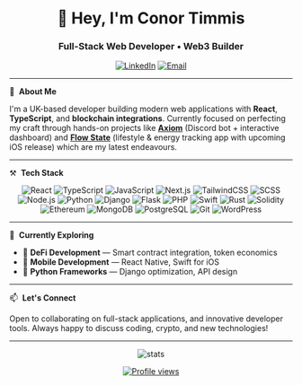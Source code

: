 <h1 align="center">👋 Hey, I'm Conor Timmis</h1>
<h3 align="center">Full-Stack Web Developer • Web3 Builder</h3>

<p align="center">
  <a href="https://www.linkedin.com/in/conor-timmis/" target="_blank"><img src="https://img.shields.io/badge/LinkedIn-blue?style=for-the-badge&logo=linkedin&logoColor=white" alt="LinkedIn"/></a>
  <a href="mailto:conor.timmis@icloud.com"><img src="https://img.shields.io/badge/Email-conor.timmis@icloud.com-red?style=for-the-badge&logo=icloud&logoColor=white" alt="Email" /></a>
</p>

---

🧠 &nbsp;**About Me**

I'm a UK-based developer building modern web applications with **React**, **TypeScript**, and **blockchain integrations**. Currently focused on perfecting my craft through hands-on projects like **[Axiom](https://useaxiom.xyz)** (Discord bot + interactive dashboard) and **[Flow State](https://fstate.app/)** (lifestyle & energy tracking app with upcoming iOS release) which are my latest endeavours.

---

⚒️ &nbsp;**Tech Stack**

<div align="center">
  
![React](https://img.shields.io/badge/-React-20232a?style=for-the-badge&logo=react&logoColor=61DAFB)
![TypeScript](https://img.shields.io/badge/-TypeScript-007ACC?style=for-the-badge&logo=typescript&logoColor=white)
![JavaScript](https://img.shields.io/badge/-JavaScript-F7DF1E?style=for-the-badge&logo=javascript&logoColor=black)
![Next.js](https://img.shields.io/badge/-Next.js-000000?style=for-the-badge&logo=nextdotjs&logoColor=white)
![TailwindCSS](https://img.shields.io/badge/-TailwindCSS-38B2AC?style=for-the-badge&logo=tailwindcss&logoColor=white)
![SCSS](https://img.shields.io/badge/-SCSS-CC6699?style=for-the-badge&logo=sass&logoColor=white)
![Node.js](https://img.shields.io/badge/-Node.js-339933?style=for-the-badge&logo=nodedotjs&logoColor=white)
![Python](https://img.shields.io/badge/-Python-3776AB?style=for-the-badge&logo=python&logoColor=white)
![Django](https://img.shields.io/badge/-Django-092E20?style=for-the-badge&logo=django&logoColor=white)
![Flask](https://img.shields.io/badge/-Flask-000000?style=for-the-badge&logo=flask&logoColor=white)
![PHP](https://img.shields.io/badge/-PHP-777BB4?style=for-the-badge&logo=php&logoColor=white)
![Swift](https://img.shields.io/badge/-Swift-FA7343?style=for-the-badge&logo=swift&logoColor=white)
![Rust](https://img.shields.io/badge/-Rust-000000?style=for-the-badge&logo=rust&logoColor=white)
![Solidity](https://img.shields.io/badge/-Solidity-black?style=for-the-badge&logo=solidity&logoColor=white)
![Ethereum](https://img.shields.io/badge/-Ethereum-3C3C3D?style=for-the-badge&logo=ethereum&logoColor=white)
![MongoDB](https://img.shields.io/badge/-MongoDB-4EA94B?style=for-the-badge&logo=mongodb&logoColor=white)
![PostgreSQL](https://img.shields.io/badge/-PostgreSQL-4169E1?style=for-the-badge&logo=postgresql&logoColor=white)
![Git](https://img.shields.io/badge/-Git-F05032?style=for-the-badge&logo=git&logoColor=white)
![WordPress](https://img.shields.io/badge/-WordPress-21759B?style=for-the-badge&logo=wordpress&logoColor=white)

</div>

---

🚀 &nbsp;**Currently Exploring**
- 🔗 **DeFi Development** — Smart contract integration, token economics
- 📱 **Mobile Development** — React Native, Swift for iOS
- 🐍 **Python Frameworks** — Django optimization, API design

---

📫 &nbsp;**Let's Connect**

Open to collaborating on full-stack applications, and innovative developer tools. Always happy to discuss coding, crypto, and new technologies!

---


<p align="center"> 
  <img src="https://github-readme-stats.vercel.app/api/top-langs/?username=conor-timmis&layout=compact&theme=radical" alt="stats" />
</p>

<div align="center">
  <a href="https://komarev.com/ghpvc/?username=conor-timmis&style=flat-square">
    <img src="https://komarev.com/ghpvc/?username=conor-timmis&style=flat-square" alt="Profile views">
  </a>
</div>
